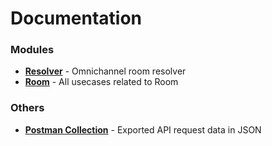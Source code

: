 # Documentation

### Modules

- **[Resolver](resolver.md)** - Omnichannel room resolver
- **[Room](room.md)** - All usecases related to Room

### Others

- **[Postman Collection](postman_collection.json)** - Exported API request data in JSON
